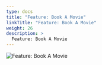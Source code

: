```yaml
---
type: docs
title: "Feature: Book A Movie"
linkTitle: "Feature: Book A Movie"
weight: 26
description: >
  Feature: Book A Movie
---
```


![Feature: Book A Movie](/images/bootcamp-slides/automated-tests-bootcamp/Slide26.PNG)
